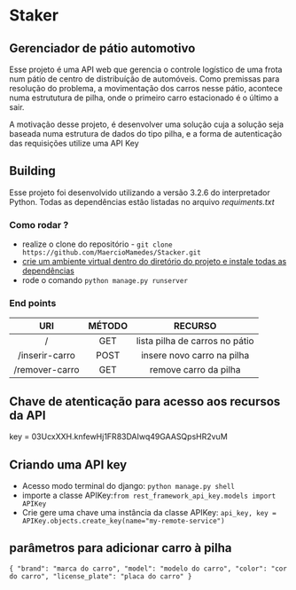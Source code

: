 # Staker
## Gerenciador de pátio automotivo

Esse projeto é uma API web que gerencia o controle logístico de uma frota num pátio de centro
de distribuíção de automóveis. Como premissas para resolução do problema, a movimentação dos carros
nesse pátio, acontece numa estrututura de pilha, onde o primeiro carro estacionado é o último a
sair.

A motivação desse projeto, é desenvolver uma solução cuja a solução seja baseada numa estrutura de dados do tipo pilha,
e a forma de autenticação das requisições utilize uma API Key

## Building

Esse projeto foi desenvolvido utilizando a versão 3.2.6 do interpretador Python. Todas as dependências
estão listadas no arquivo *requiments.txt*

### Como rodar ?

* realize o clone do repositório - `git clone https://github.com/MaercioMamedes/Stacker.git`
* [crie um ambiente virtual dentro do diretório do projeto e instale todas as dependências](https://www.alura.com.br/artigos/ambientes-virtuais-em-python)
* rode o comando `python manage.py runserver`

### End points

|         URI          |    MÉTODO    |            RECURSO             |
|:--------------------:|:------------:|:------------------------------:|
|          /           |     GET      | lista pilha de carros no pátio |
|    /inserir-carro    |     POST     |   insere novo carro na pilha   |
|    /remover-carro    |     GET      |     remove carro da pilha      |


## Chave de atenticação para acesso aos recursos da API
key = 03UcxXXH.knfewHj1FR83DAIwq49GAASQpsHR2vuM

## Criando uma API key
* Acesso modo terminal do django: `python manage.py shell`
* importe a classe APIKey:`from rest_framework_api_key.models import APIKey`
* Crie gere uma chave uma instância da classe APIKey: `api_key, key = APIKey.objects.create_key(name="my-remote-service")`

## parâmetros para adicionar carro à pilha

`{
    "brand": "marca do carro",
    "model": "modelo do carro",
    "color": "cor do carro",
    "license_plate": "placa do carro"
}`